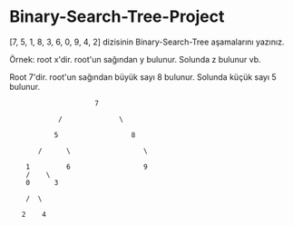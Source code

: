 # Binary-Search-Tree-Project

[7, 5, 1, 8, 3, 6, 0, 9, 4, 2] dizisinin Binary-Search-Tree aşamalarını yazınız.

Örnek: root x'dir. root'un sağından y bulunur. Solunda z bulunur vb.


Root 7'dir. root'un sağından büyük sayı 8 bulunur. Solunda küçük sayı 5 bulunur.


                         7
       
                /              \
      
               5                  8
      
           /      \                  \
   
        1         6                  9
        /    \      
        0      3     

        /  \
       
       2    4
